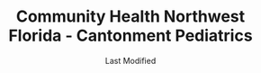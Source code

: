 ---
layout: location-page
date: Last Modified
description: "Local COVID-19 testing is available at Community Health Northwest Florida - Cantonment Pediatrics in Cantonment, Florida, USA."
permalink: "locations/florida/cantonment/community-health-northwest-florida-cantonment-pediatrics/"
tags:
  - locations
  - florida
title: Community Health Northwest Florida - Cantonment Pediatrics
uniqueName: community-health-northwest-florida-cantonment-pediatrics
state: Florida
stateAbbr: FL
hood: "Cantonment"
address: "470 S Hwy 29 unit b"
city: "Cantonment"
zip: "32533"
zipsNearby: "32530 32531 32533 32535 32536 32537 32539 32434 32540 32541 32542 32547 32548 32549 32560 32561 32562 32563 32566 32564 32565 32567 32568 32544 32569 32570 32571 32572 32583 32577 32578 32588 32501 32502 32503 32504 32505 32506 32507 32508 32509 32511 32512 32513 32514 32516 32520 32521 32522 32523 32524 32526 32534 32559 32590 32591 32592 32579 32580 36502 36503 36504 36505 36507 36509 36511 36426 36427 36429 36512 36513 36432 36521 36523 36525 36526 36527 36577 36528 36530 36401 36439 36532 36533 36441 36535 36536 36445 36540 36541 36542 36547 36543 36544 36515 36549 36550 36551 36553 36555 36556 36457 36601 36602 36603 36604 36605 36606 36607 36608 36609 36610 36611 36612 36613 36615 36616 36617 36618 36619 36625 36628 36630 36633 36640 36641 36644 36652 36660 36663 36670 36671 36675 36685 36688 36689 36691 36693 36695 36559 36560 36561 36562 36564 36454 36473 36475 36567 36574 36568 36571 36572 36575 36576 36578 36579 36580 36582 36590 36449 36480 36587 36483 36621 36622 36690" 
mapUrl: "http://maps.apple.com/?q=Community+Health+Northwest+Florida+-+Cantonment+Pediatrics&address=470+S+Hwy+29+unit+b,Cantonment,Florida,32533"
locationType: Drive-thru or walk-in
phone: "850-746-2684"
website: "https://healthcare.ascension.org/Specialty%20Care/Coronavirus"
onlineBooking: undefined
closed: undefined
closedUpdate: May 18th, 2020
notes: "Requires phone screen."
days: M, Tu, Th
hours: 9AM-1PM
ctaMessage: Learn more
ctaUrl: "https://healthcare.ascension.org/Specialty%20Care/Coronavirus"
---